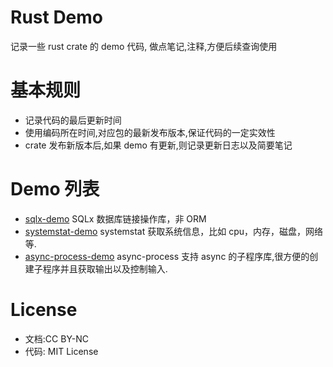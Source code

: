 # Rust Demo

记录一些 rust crate 的 demo 代码, 做点笔记,注释,方便后续查询使用

# 基本规则
- 记录代码的最后更新时间
- 使用编码所在时间,对应包的最新发布版本,保证代码的一定实效性
- crate 发布新版本后,如果 demo 有更新,则记录更新日志以及简要笔记
  
# Demo 列表
- [sqlx-demo](./sqlx-demo/) SQLx 数据库链接操作库，非 ORM
- [systemstat-demo](./systemstat-demo/) systemstat 获取系统信息，比如 cpu，内存，磁盘，网络等.
- [async-process-demo](./async-process-demo/) async-process 支持 async 的子程序库,很方便的创建子程序并且获取输出以及控制输入.

# License
- 文档:CC BY-NC
- 代码: MIT License